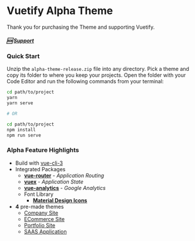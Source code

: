 # Vuetify Alpha Theme
Thank you for purchasing the Theme and supporting Vuetify.

##### 🆘 [Support](https://discord.gg/w2qKXtD)

### Quick Start
Unzip the `alpha-theme-release.zip` file into any directory. Pick a theme and copy its folder to where you keep your projects. Open the folder with your Code Editor and run the following commands from your terminal:

```bash
cd path/to/project
yarn
yarn serve

# OR

cd path/to/project
npm install
npm run serve
```

### Alpha Feature Highlights
- Build with [vue-cli-3](https://cli.vuejs.org/)
- Integrated Packages
  - **[vue-router](https://router.vuejs.org/en/)** - _Application Routing_
  - **[vuex](https://vuex.vuejs.org/en/)** - _Application State_
  - **[vue-analytics](https://github.com/MatteoGabriele/vue-analytics)** - _Google Analytics_
  - Font Library
    - **[Material Design Icons](https://materialdesignicons.com/)**
- **4** pre-made themes
  - [Company Site](https://alpha-construction.vuetifyjs.com)
  - [ECommerce Site](https://alpha-ecommerce.vuetifyjs.com)
  - [Portfolio Site](https://alpha-creative.vuetifyjs.com)
  - [SAAS Application](https://alpha-saas.vuetifyjs.com)
